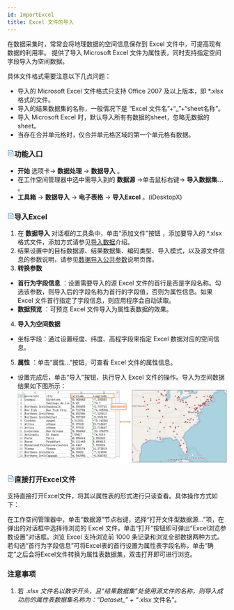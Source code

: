 ```yaml
---
id: ImportExcel
title: Excel 文件的导入  
---  
```

在数据采集时，常常会将地理数据的空间信息保存到 Excel 文件中，可提高现有数据的利用率。  提供了导入 Microsoft Excel
文件为属性表，同时支持指定空间字段导入为空间数据。

具体文件格式需要注意以下几点问题：

* 导入的 Microsoft Excel 文件格式只支持 Office 2007 及以上版本，即 *.xlsx 格式的文件。
* 导入的结果数据集的名称，一般情况下是 “Excel 文件名”+“_”+“sheet名称”。
* 导入 Microsoft Excel 时，默认导入所有有数据的sheet，忽略无数据的sheet。
* 当存在合并单元格时，仅合并单元格区域的第一个单元格有数据。

### ![](../../img/read.gif)功能入口

* **开始** 选项卡-> **数据处理** -> **数据导入** 。
* 在工作空间管理器中选中需导入到的 **数据源** ->单击鼠标右键-> **导入数据集...** 。
* **工具箱** -> **数据导入** -> **电子表格** -> **导入Excel** 。(iDesktopX)

### ![](../../img/read.gif)导入Excel

1. 在 **数据导入** 对话框的工具条中，单击“添加文件”按钮 ，添加要导入的 *.xlsx 格式文件，添加方式请参见[导入数据](ImportData)介绍。
2. 结果设置中的目标数据源、结果数据集、编码类型、导入模式，以及源文件信息的参数说明，请参见[数据导入公共参数](ParameterSettingDia)说明页面。
3. **转换参数**
  * **首行为字段信息** ：设置需要导入的源 Excel 文件的首行是否是字段名称。勾选该参数，则导入后的字段名称为首行的字段值，否则为属性信息。如果 Excel 文件首行指定了字段信息，则应用程序会自动读取。
  * **数据预览** ：可预览 Excel 文件导入为属性表数据的效果。 
4. **导入为空间数据**
  * 坐标字段：通过设置经度、纬度、高程字段来指定 Excel 数据对应的空间信息。
5. **属性** ：单击“属性…”按钮，可查看 Excel 文件的属性信息。

* 设置完成后，单击“导入”按钮，执行导入 Excel 文件的操作。导入为空间数据结果如下图所示：  ![](img/ExcelToTabular.png)  


### ![](../../img/read.gif)直接打开Excel文件

支持直接打开Excel文件，将其以属性表的形式进行只读查看。具体操作方式如下：

在工作空间管理器中，单击“数据源”节点右键，选择“打开文件型数据源...”项，在弹出的对话框中选择待浏览的 Excel
文件，单击“打开”按钮即可弹出“Excel浏览参数设置”对话框。浏览 Excel 支持浏览前 1000
条记录和浏览全部数据两种方式。若勾选“首行为字段信息”可将Excel表的首行设置为属性表字段名称，单击“确定”之后会将Excel文件转换为属性表数据集，双击打开即可进行浏览。

### 注意事项

1. 若 *.xlsx 文件名以数字开头，且“结果数据集”处使用源文件的名称，则导入成功后的属性表数据集名称为：“Dataset_” + “*.xlsx 文件名”。

